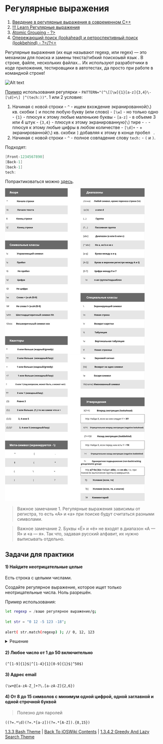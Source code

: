 # Регулярные выражения

1. [Введение в регулярные выражения в современном C++](https://habr.com/ru/companies/otus/articles/532056/)
2. [!!! Learn Регулярные выражения](https://learn.javascript.ru/regular-expressions)
3. [Atomic Grouping - ?>](https://www.regular-expressions.info/atomic.html)
4. [Опережающий поиск (lookahead) и ретроспективный поиск (lookbehind) - ?=/?<=](https://ru.hexlet.io/courses/regexp/lessons/lookaround/theory_unit)

Регулярные выражения (их еще называют regexp, или regex) — это механизм для поиска и замены текста/гибкий поискоывй язык . В строке, файле, нескольких файлах... Их используют разработчики в коде приложения, тестировщики в автотестах, да просто при работе в командной строке!

![Alt text](https://rufri.ru/wp-content/uploads/2018/11/reg.jpg)

[Пример](../1.2%20Git/1.2.5%20GitHook/1.2.5.2%20commit-msg.md) использования регулярки - `PATTERN="(^\[[\w]{1}[a-z]{3,4}\-[\d]+\] |^(tech:))"`. 1 или 2 условие:

 1. Начиная с новой строки - `^` - ищем вхождение экранированной(`\`) кв. скобки `[` и после любую букву (или слово) - `[\w]` - но только одно - `{1}` - плюсуя к этому любые маленькие буквы - `[a-z]` - в объеме 3 или 4 штук - `{3,4}` - плюсуя к этому экранированную(`\`) тире - `-` - плюсуя к этому любые цифры в любом количестве - `[\d]+` - + экранированной(`\`) кв. скобки `]` добавляя к этому в конце пробел ` `.
 2. Начиная с новой строки - `^` -  полное совпадение слову `tech:` -  `(` и `)`.

Подходят:

```swift
[Front-1234567890] 
[Back-1] 
[back-1] 
tech: 
```

Попрактиковаться можно [здесь](https://regex101.com/).

![Alt text](https://github.com/eldaroid/pictures/blob/master/iOSWiki/Common/Regex/RegexSpreadsheet.jpg?raw=true)

> Важное замечание 1. Регулярные выражения зависимы от регистра, то есть «А» и «а» при поиске будут считаться разными символами.

> Важное замечание 2. Буквы «Ё» и «ё» не входят в диапазон «А — Я» и «а — я». Так что, задавая русский алфавит, их нужно выписывать отдельно.

## Задачи для практики

#### 1) Найдите неотрицательные целые

Есть строка с целыми числами.

Создайте регулярное выражение, которое ищет только неотрицательные числа. Ноль разрешён.

Пример использования:

```bash
let regexp = /ваше регулярное выражение/g;

let str = "0 12 -5 123 -18";

alert( str.match(regexp) ); // 0, 12, 123
```

<details><summary>Решение</summary>
<p>

Регэксп для целого числа: `\d+`.

Мы можем исключить отрицательные добавлением негативной ретроспективной проверки: `(?<!-)\d+`.

Однако, если попробуем применить такой регэксп, то увидим лишний результат:

```js run
let regexp = /(?<!-)\d+/g;

let str = "0 12 -5 123 -18";

console.log( str.match(regexp) ); // 0, 12, 123, 8
```

Как видите, оно находит `8` из `-18`. То есть, берёт только цифру из числа `-18`, так как это формально подходит под регулярное выражение.

Чтобы исключить такой вариант, надо убедиться, что регэксп не будет искать число с середины другого (неподходящего) числа.

Мы можем сделать это добавлением ещё одной проверки: `(?<!-)(?<!\d)\d+`. Теперь `(?<!\d) гарантирует, что поиск не начнётся после цифры.

Можем объединить проверки в одну:

```javascript
let regexp = /(?<![-\d])\d+/g;

let str = "0 12 -5 123 -18";

alert( str.match(regexp) ); // 0, 12, 123
```

</p>
</details>

#### 2) Любое число от 1 до 50 включительно

`(^[1-9]{1}$|^[1-4}{1}[0-9]{1}$|^50$)` 

#### 3) Адрес email

`(\w+@[a-zA-Z_]+?\.[a-zA-Z]{2,6})`

#### 4) От 8 до 15 символов с минимум одной цифрой, одной заглавной и одной строчной буквой

> Полезно для паролей

`((?=.*\d)(?=.*[a-z])(?=.*[A-Z]).{8,15})`

[1.3.3 Bash Theme](../1.3.3%20Bash.md) | [Back To iOSWiki Contents](https://github.com/eldaroid/iOSWiki) |  [1.3.4.2 Greedy And Lazy Search Theme](./1.3.4.2%20GreedyAndLazySearch.md)

